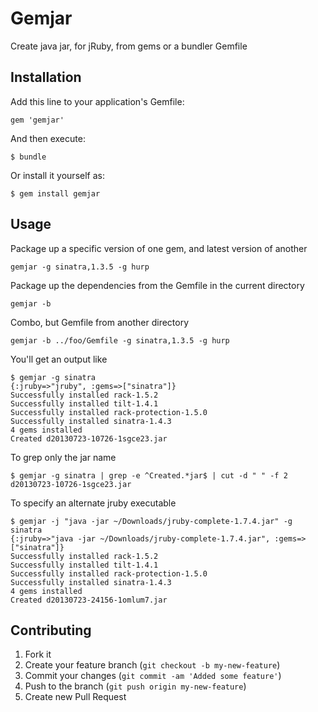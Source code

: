 # Gemjar

Create java jar, for jRuby, from gems or a bundler Gemfile

## Installation

Add this line to your application's Gemfile:

    gem 'gemjar'

And then execute:

    $ bundle

Or install it yourself as:

    $ gem install gemjar

## Usage

Package up a specific version of one gem, and latest version of another

	gemjar -g sinatra,1.3.5 -g hurp

Package up the dependencies from the Gemfile in the current directory

	gemjar -b

Combo, but Gemfile from another directory

	gemjar -b ../foo/Gemfile -g sinatra,1.3.5 -g hurp

You'll get an output like

	$ gemjar -g sinatra
	{:jruby=>"jruby", :gems=>["sinatra"]}
	Successfully installed rack-1.5.2
	Successfully installed tilt-1.4.1
	Successfully installed rack-protection-1.5.0
	Successfully installed sinatra-1.4.3
	4 gems installed
	Created d20130723-10726-1sgce23.jar

To grep only the jar name

	$ gemjar -g sinatra | grep -e ^Created.*jar$ | cut -d " " -f 2
	d20130723-10726-1sgce23.jar

To specify an alternate jruby executable

	$ gemjar -j "java -jar ~/Downloads/jruby-complete-1.7.4.jar" -g sinatra
	{:jruby=>"java -jar ~/Downloads/jruby-complete-1.7.4.jar", :gems=>["sinatra"]}
	Successfully installed rack-1.5.2
	Successfully installed tilt-1.4.1
	Successfully installed rack-protection-1.5.0
	Successfully installed sinatra-1.4.3
	4 gems installed
	Created d20130723-24156-1omlum7.jar

## Contributing

1. Fork it
2. Create your feature branch (`git checkout -b my-new-feature`)
3. Commit your changes (`git commit -am 'Added some feature'`)
4. Push to the branch (`git push origin my-new-feature`)
5. Create new Pull Request

